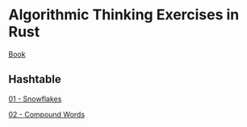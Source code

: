 # Algorithmic Thinking Exercises in Rust 
[Book](https://nostarch.com/download/samples/AlgorithmicThinking_Sample_ch1.pdf)

## Hashtable
[01 - Snowflakes](https://dmoj.ca/problem/cco07p2)

[02 - Compound Words](https://onlinejudge.org/index.php?option=onlinejudge&Itemid=8&page=show_problem&problem=1332)



